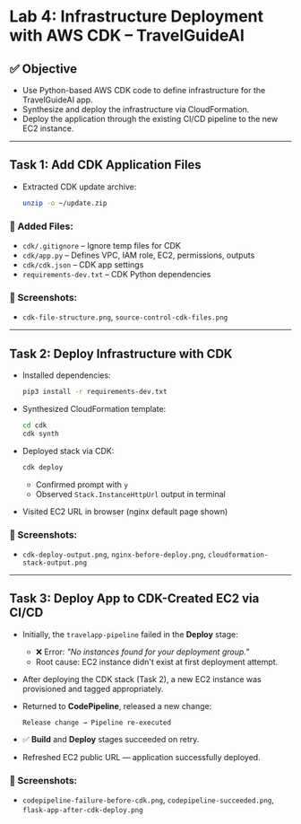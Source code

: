 # Lab 4: Infrastructure Deployment with AWS CDK – TravelGuideAI

## ✅ Objective
- Use Python-based AWS CDK code to define infrastructure for the TravelGuideAI app.
- Synthesize and deploy the infrastructure via CloudFormation.
- Deploy the application through the existing CI/CD pipeline to the new EC2 instance.

---

## Task 1: Add CDK Application Files

- Extracted CDK update archive:
  ```bash
  unzip -o ~/update.zip
  ```

### 📁 Added Files:
- `cdk/.gitignore` – Ignore temp files for CDK
- `cdk/app.py` – Defines VPC, IAM role, EC2, permissions, outputs
- `cdk/cdk.json` – CDK app settings
- `requirements-dev.txt` – CDK Python dependencies

### 📸 Screenshots:
- `cdk-file-structure.png`, `source-control-cdk-files.png`

---

## Task 2: Deploy Infrastructure with CDK

- Installed dependencies:
  ```bash
  pip3 install -r requirements-dev.txt
  ```

- Synthesized CloudFormation template:
  ```bash
  cd cdk
  cdk synth
  ```

- Deployed stack via CDK:
  ```bash
  cdk deploy
  ```

  - Confirmed prompt with `y`
  - Observed `Stack.InstanceHttpUrl` output in terminal

- Visited EC2 URL in browser (nginx default page shown)

### 📸 Screenshots:
- `cdk-deploy-output.png`, `nginx-before-deploy.png`, `cloudformation-stack-output.png`

---

## Task 3: Deploy App to CDK-Created EC2 via CI/CD

- Initially, the `travelapp-pipeline` failed in the **Deploy** stage:
  - ❌ Error: _"No instances found for your deployment group."_
  - Root cause: EC2 instance didn't exist at first deployment attempt.
- After deploying the CDK stack (Task 2), a new EC2 instance was provisioned and tagged appropriately.
- Returned to **CodePipeline**, released a new change:
  ```text
  Release change → Pipeline re-executed
  ```

- ✅ **Build** and **Deploy** stages succeeded on retry.
- Refreshed EC2 public URL — application successfully deployed.

### 📸 Screenshots:
- `codepipeline-failure-before-cdk.png`, `codepipeline-succeeded.png`, `flask-app-after-cdk-deploy.png`
